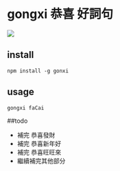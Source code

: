 # gongxi 恭喜 好詞句

![](https://blacksheep1010.files.wordpress.com/2014/01/3084567_130936048_2.jpg)

## install

```
npm install -g gonxi
```

## usage

```
gongxi faCai
```

##todo

 * 補完 恭喜發財
 * 補完 恭喜新年好
 * 補完 恭喜旺旺來
 * 繼續補完其他部分
